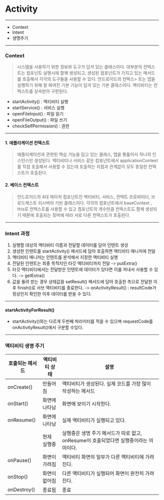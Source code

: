# Activity

---

- Context
- Intent
- 생명주기
---
### Context

> 시스템을 사용하기 위한 정보와 도구가 담겨 있는 클래스이다. 대부분의 컨텍스트는 컴포넌트 실행시에 함께 생성되고, 생성된 컴포넌트가 가지고 있는 메서드를 호출해서 각각의 도구들을 사용할 수 있다. 안드로이드의 컨텍스> 트는 앱을 실행하기 위해 잘 짜여진 기본 기능이 담겨 있는 기본 클래스이다. 액티비티는 컨텍스트를 상속받아 구현된다.

- startActivity() : 액티비티 실행
- startService() : 서비스 실행
- openFileInput() : 파일 읽기
- openFileOutput() : 파일 쓰기
- checkSelfPermission() : 권한

---
#### 1. 애플리케이션 컨텍스트

> 애플리케이션과 관련된 핵심 기능을 담고 있는 클래스, 앱을 통틀어서 하나의 인스턴스만 생성된다.
> 액티비티나 서비스 같은 컴포넌트에서 applicationContext를 직접 호출해서 사용할 수 있는데
> 호출하는 지점과 관계없이 모두 동일한 컨텍스트가 호출된다.

#### 2. 베이스 컨텍스트

> 안드로이드의 4대 메이저 컴포넌트인 액티비티, 서비스, 컨텍트 프로바이더, 브로드캐스트 리시버의 기반 클래스이다.
> 각각의 컴포넌트에서 baseContext , this로 컨텍스트를 사용할 수 있고 컴포넌트의 개수만큼 컨텍스트도 
> 함께 생성되기 때문에 호출되는 짖머에 따라 서로 다른 컨텍스트가 호출된다.

---
### Intent 과정

1. 실행할 대상의 액티비티 이름과 전달할 데이터를 담아 인텐트 생성
2. 생성한 인텐트를 startActivity() 메서드에 담아 호출하면 액티비티 매니저에 전달
3. 액티비티 매니저는 인텐트를 분석해서 지정한 액티비티 실행
4. 전달된 인텐트는 최종 목적지인 타깃 액티비티까지 전달  -> putExtra()
5. 타깃 액티비티에서는 전달받은 인텐트에 데이터가 있다면 이를 꺼내서 사용할 수 있다.  -> getExtra()
6. 값을 돌려 받는 경우 상태값을 setResult() 메서드에 담아 호출한 측으로 전달한 이후 finish()로 서브 액티비티를 종료한다. -> onActivityResult() : resultCode가 정상인지 확인한 이후 데이터를 받을 수 있다.

---

#### startActivityForResult()

- startActivity()와는 다르게 두번째 파라미터를 적을 수 있으며 requestCode를 onActivityResult()에서 구분할 수있다.

---
### 액티비티 생명 주기

|호출되는 메서드|액티비티 상태|설명|
|---|---|---|
|onCreate()|만들어짐|액티비티가 생성된다. 실제 코드를 가장 많이 작성하는 메서드|
|onStart()|화면에 나타남|화면에 보이기 시작한다.|
|onResume()|화면에 나타남|실제 액티비티가 실행되고 있다.|
| |현재 실행중|실행중은 생명 주기 메서드가 따로 없고, onResume이 호출되었다면 실행중이라는 의미이다.
|onPause()|화면이 가려짐|액티비티 화면의 일부가 다른 액티비티에 가려진다.|
|onStop()|화면이 없어짐|다른 액티비티가 실행되어 화면이 완전히 가려진다.|
|onDestroy()|종료됨|종료|


